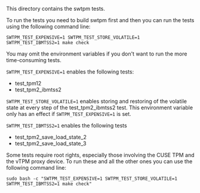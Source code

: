 
This directory contains the swtpm tests.

To run the tests you need to build swtpm first and then you can run the
tests using the following command line:

```
SWTPM_TEST_EXPENSIVE=1 SWTPM_TEST_STORE_VOLATILE=1 SWTPM_TEST_IBMTSS2=1 make check
```

You may omit the environment variables if you don't want to run
the more time-consuming tests.

`SWTPM_TEST_EXPENSIVE=1` enables the following tests:
 - test_tpm12
 - test_tpm2_ibmtss2

`SWTPM_TEST_STORE_VOLATILE=1` enables storing and restoring of the volatile
state at every step of the test_tpm2_ibmtss2 test. This environment
variable only has an effect if `SWTPM_TEST_EXPENSIVE=1` is set.

`SWTPM_TEST_IBMTSS2=1` enables the following tests
 - test_tpm2_save_load_state_2
 - test_tpm2_save_load_state_3

Some tests require root rights, especially those involving the CUSE TPM
and the vTPM proxy device. To run these and all the other ones you
can use the following command line:

```
sudo bash -c "SWTPM_TEST_EXPENSIVE=1 SWTPM_TEST_STORE_VOLATILE=1 SWTPM_TEST_IBMTSS2=1 make check"
```

